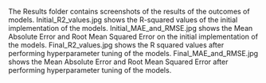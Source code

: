 The Results folder contains screenshots of the results of the outcomes of models.
Initial_R2_values.jpg shows the R-squared values of the initial implementation of the models.
Initial_MAE_and_RMSE.jpg shows the Mean Absolute Error and Root Mean Squared Error on the initial implementation of the models.
Final_R2_values.jpg shows the R squared values after performing hyperparameter tuning of the models.
Final_MAE_and_RMSE.jpg shows the Mean Absolute Error and Root Mean Squared Error after performing hyperparameter tuning of the models.
